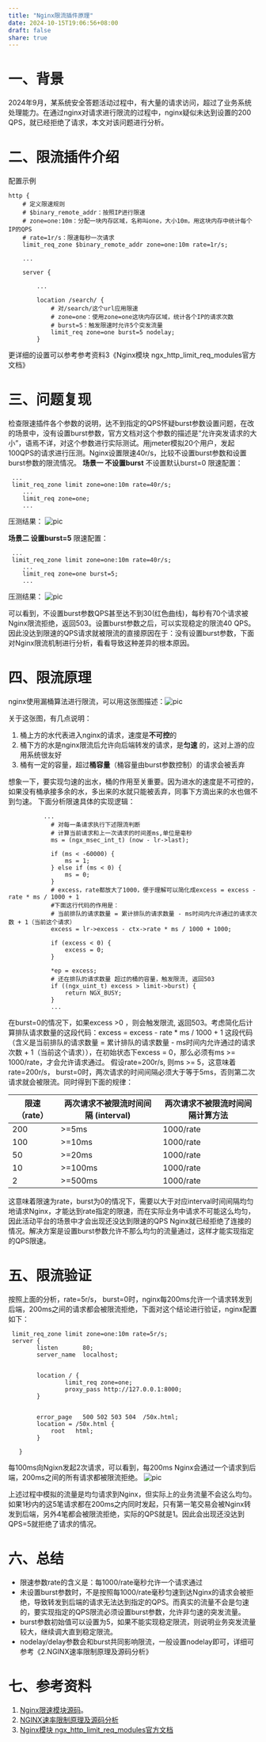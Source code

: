 ```yaml
---
title: "Nginx限流插件原理"
date: 2024-10-15T19:06:56+08:00
draft: false
share: true
---
```


# 一、背景
2024年9月，某系统安全答题活动过程中，有大量的请求访问，超过了业务系统处理能力。在通过nginx对请求进行限流的过程中，nginx疑似未达到设置的200 QPS，就已经拒绝了请求，本文对该问题进行分析。
# 二、限流插件介绍
配置示例
```
http {
    # 定义限速规则
    # $binary_remote_addr：按照IP进行限速
    # zone=one:10m：分配一块内存区域，名称叫one，大小10m，用这块内存中统计每个IP的QPS
    # rate=1r/s：限速每秒一次请求
    limit_req_zone $binary_remote_addr zone=one:10m rate=1r/s;

    ...

    server {

        ...

        location /search/ {
            # 对/search/这个url应用限速
            # zone=one：使用zone=one这块内存区域，统计各个IP的请求次数
            # burst=5：触发限速时允许5个突发流量
            limit_req zone=one burst=5 nodelay;
        }
```
更详细的设置可以参考参考资料3《Nginx模块 ngx_http_limit_req_modules官方文档》
# 三、问题复现
检查限速插件各个参数的说明，达不到指定的QPS怀疑burst参数设置问题，在改的场景中，没有设置burst参数，官方文档对这个参数的描述是“允许突发请求的大小”，语焉不详，对这个参数进行实际测试。用jmeter模拟20个用户，发起100QPS的请求进行压测。Nginx设置限速40r/s，比较不设置burst参数和设置burst参数的限流情况。
**场景一 不设置burst**
不设置默认burst=0
限速配置：
```
 ...
 limit_req_zone limit zone=one:10m rate=40r/s;
    ... 
    limit_req zone=one;
    ... 
```
压测结果：
![pic](pics/limit-rate1.png)

**场景二 设置burst=5**
限速配置：
```
 ...
 limit_req_zone limit zone=one:10m rate=40r/s;
    ... 
    limit_req zone=one burst=5;
    ... 
```
压测结果：
![pic](pics/limit-rate2.png)

可以看到，不设置burst参数QPS甚至达不到30(红色曲线)，每秒有70个请求被Nginx限流拒绝，返回503。设置burst参数之后，可以实现稳定的限流40 QPS。因此没达到限速的QPS请求就被限流的直接原因在于：没有设置burst参数，下面对Nginx限流机制进行分析，看看导致这种差异的根本原因。
# 四、限流原理
nginx使用漏桶算法进行限流，可以用这张图描述：![pic](pics/bucket.png)

关于这张图，有几点说明：
1. 桶上方的水代表进入nginx的请求，速度是**不可控**的
2. 桶下方的水是nginx限流后允许向后端转发的请求，是**匀速** 的，这对上游的应用系统很友好
3. 桶有一定的容量，超过**桶容量**（桶容量由burst参数控制）的请求会被丢弃

想象一下，要实现匀速的出水，桶的作用至关重要。因为进水的速度是不可控的，如果没有桶承接多余的水，多出来的水就只能被丢弃，同事下方滴出来的水也做不到匀速。
下面分析限速具体的实现逻辑：
```
          ...
            # 对每一条请求执行下述限流判断
            # 计算当前请求和上一次请求的时间差ms,单位是毫秒
			ms = (ngx_msec_int_t) (now - lr->last);
          
            if (ms < -60000) {
                ms = 1;
            } else if (ms < 0) {
                ms = 0;
            }
            # excess，rate都放大了1000，便于理解可以简化成excess = excess - rate * ms / 1000 + 1
            #下面这行代码的作用是：
		    # 当前排队的请求数量 = 累计排队的请求数量 - ms时间内允许通过的请求次数 + 1（当前这个请求）
            excess = lr->excess - ctx->rate * ms / 1000 + 1000;

            if (excess < 0) {
                excess = 0;
            }

            *ep = excess;
            # 还在排队的请求数量 超过的桶的容量，触发限流, 返回503
            if ((ngx_uint_t) excess > limit->burst) {
                return NGX_BUSY;
            }
            ...
```
在burst=0的情况下，如果excess >0 ，则会触发限流, 返回503。考虑简化后计算排队请求数量的这段代码：excess = excess - rate * ms / 1000 + 1 这段代码（含义是当前排队的请求数量 = 累计排队的请求数量 - ms时间内允许通过的请求次数 + 1（当前这个请求）），在初始状态下excess = 0，那么必须有ms >= 1000/rate，才会允许请求通过。 假设rate=200r/s, 则ms >= 5，这意味着rate=200r/s， burst=0时，两次请求的时间间隔必须大于等于5ms，否则第二次请求就会被限流。同时得到下面的规律：

| 限速（rate） | 两次请求不被限流时间间隔 (interval) | 两次请求不被限流时间间隔计算方法 |
| ---- | ---- | ---- |
| 200 | >=5ms | 1000/rate |
| 100 | >=10ms | 1000/rate |
| 50 | >=20ms | 1000/rate |
| 10 | >=100ms | 1000/rate |
| 2 | >=500ms | 1000/rate |

这意味着限速为rate，burst为0的情况下，需要以大于对应interval时间间隔均匀地请求Nginx，才能达到rate指定的限速，而在实际业务中请求不可能这么均匀，因此活动平台的场景中才会出现还没达到限速的QPS Nginx就已经拒绝了连接的情况。解决方案是设置burst参数允许不那么均匀的流量通过，这样才能实现指定的QPS限速。
# 五、限流验证
按照上面的分析，rate=5r/s， burst=0时，nginx每200ms允许一个请求转发到后端，200ms之间的请求都会被限流拒绝，下面对这个结论进行验证，nginx配置如下：
```
 limit_req_zone limit zone=one:10m rate=5r/s;
 server {
        listen       80;
        server_name  localhost;


        location / {
                limit_req zone=one;
                proxy_pass http://127.0.0.1:8000;
        }


        error_page   500 502 503 504  /50x.html;
        location = /50x.html {
            root   html;
        }

   }
```
每100ms向Ngixn发起2次请求，可以看到，每200ms Nginx会通过一个请求到后端，200ms之间的所有请求都被限流拒绝。
![pic](pics/nginx-log.png)

上述过程中模拟的流量是均匀请求到Nginx，但实际上的业务流量不会这么均匀。如果1秒内的这5笔请求都在200ms之内同时发起，只有第一笔交易会被Nginx转发到后端，另外4笔都会被限流拒绝，实际的QPS就是1。因此会出现还没达到QPS=5就拒绝了请求的情况。
# 六、总结
- 限速参数rate的含义是：每1000/rate毫秒允许一个请求通过
- 未设置burst参数时，不是按照每1000/rate毫秒匀速到达Nginx的请求会被拒绝，导致转发到后端的请求无法达到指定的QPS。而真实的流量不会是匀速的，要实现指定的QPS限流必须设置burst参数，允许非匀速的突发流量。
- burst参数初始值可以设置为5，如果不能实现稳定限流，则说明业务突发流量较大，继续调大直到稳定限流。
- nodelay/delay参数会和burst共同影响限流，一般设置nodelay即可，详细可参考《2.NGINX速率限制原理及源码分析》


# 七、参考资料
1. [Nginx限速模块源码](https://github.com/nginx/nginx/blob/master/src/http/modules/ngx_http_limit_req_module.c)。
2. [NGINX速率限制原理及源码分析](https://www.nginx.org.cn/article/detail/369)
3. [Nginx模块 ngx_http_limit_req_modules官方文档](https://nginx.github.net.cn/en/docs/http/ngx_http_limit_req_module.html)